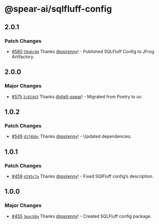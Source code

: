 # @spear-ai/sqlfluff-config

## 2.0.1

### Patch Changes

- [#580](https://github.com/spear-ai/citizen/pull/580) [`59abc04`](https://github.com/spear-ai/citizen/commit/59abc04e42b10db5eb4a07f942f81c51338b9032) Thanks [@psirenny](https://github.com/psirenny)! - Published SQLFluff Config to JFrog Artifactory.

## 2.0.0

### Major Changes

- [#575](https://github.com/spear-ai/citizen/pull/575) [`2c824d3`](https://github.com/spear-ai/citizen/commit/2c824d34cdffec09f5e4e96714d68d9fcfda21c4) Thanks [@dgill-spear](https://github.com/dgill-spear)! - Migrated from Poetry to uv.

## 1.0.2

### Patch Changes

- [#549](https://github.com/spear-ai/citizen/pull/549) [`d1f4bbc`](https://github.com/spear-ai/citizen/commit/d1f4bbc21289299be485a9b3d5c2af9d239b5e22) Thanks [@psirenny](https://github.com/psirenny)! - Updated dependencies.

## 1.0.1

### Patch Changes

- [#459](https://github.com/spear-ai/citizen/pull/459) [`d293c7a`](https://github.com/spear-ai/citizen/commit/d293c7a6324c5a45ea6ffa0c194d6ab23883553f) Thanks [@psirenny](https://github.com/psirenny)! - Fixed SQlFluff config’s description.

## 1.0.0

### Major Changes

- [#455](https://github.com/spear-ai/citizen/pull/455) [`3eacb9a`](https://github.com/spear-ai/citizen/commit/3eacb9a338678a2d6dcecc5e282ec2289adbf34c) Thanks [@psirenny](https://github.com/psirenny)! - Created SQLFluff config package.
